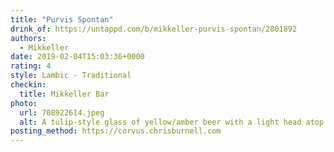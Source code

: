 ```yaml
---
title: "Purvis Spontan"
drink_of: https://untappd.com/b/mikkeller-purvis-spontan/2801892
authors:
  - Mikkeller
date: 2019-02-04T15:03:36+0000
rating: 4
style: Lambic - Traditional
checkin:
  title: Mikkeller Bar
photo:
  url: 708922614.jpeg
  alt: A tulip-style glass of yellow/amber beer with a light head atop a green table
posting_method: https://corvus.chrisburnell.com
---
```

